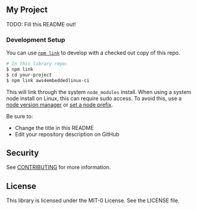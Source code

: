 ## My Project

TODO: Fill this README out!


### Development Setup

You can use [`npm link`](https://docs.npmjs.com/cli/v10/commands/npm-link) to develop with a checked out copy of this repo.

```bash
# In this library repo:
$ npm link
$ cd your-project
$ npm link aws4embeddedlinux-ci
```

This will link through the system `node_modules` install. When using a system node install on Linux, this can require sudo access. To avoid this, use a [node version manager](https://docs.npmjs.com/downloading-and-installing-node-js-and-npm#using-a-node-version-manager-to-install-nodejs-and-npm) or [set a node prefix](https://docs.npmjs.com/resolving-eacces-permissions-errors-when-installing-packages-globally).


Be sure to:

* Change the title in this README
* Edit your repository description on GitHub

## Security

See [CONTRIBUTING](CONTRIBUTING.md#security-issue-notifications) for more information.

## License

This library is licensed under the MIT-0 License. See the LICENSE file.
